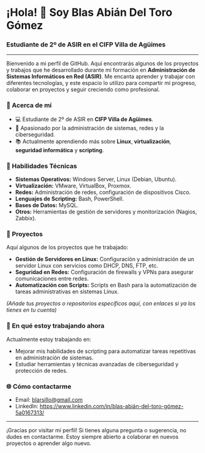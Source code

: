 # ¡Hola! 👋 Soy Blas Abián Del Toro Gómez

### Estudiante de 2º de ASIR en el CIFP Villa de Agüimes

---

Bienvenido a mi perfil de GitHub. Aquí encontrarás algunos de los proyectos y trabajos que he desarrollado durante mi formación en **Administración de Sistemas Informáticos en Red (ASIR)**. Me encanta aprender y trabajar con diferentes tecnologías, y este espacio lo utilizo para compartir mi progreso, colaborar en proyectos y seguir creciendo como profesional.

### 🌟 Acerca de mí

- 💻 Estudiante de 2º de ASIR en **CIFP Villa de Agüimes**.
- 🔧 Apasionado por la administración de sistemas, redes y la ciberseguridad.
- 📚 Actualmente aprendiendo más sobre **Linux**, **virtualización**, **seguridad informática** y **scripting**.

### 🔨 Habilidades Técnicas

- **Sistemas Operativos:** Windows Server, Linux (Debian, Ubuntu).
- **Virtualización:** VMware, VirtualBox, Proxmox.
- **Redes:** Administración de redes, configuración de dispositivos Cisco.
- **Lenguajes de Scripting:** Bash, PowerShell.
- **Bases de Datos:** MySQL.
- **Otros:** Herramientas de gestión de servidores y monitorización (Nagios, Zabbix).

### 📁 Proyectos

Aquí algunos de los proyectos que he trabajado:

- **Gestión de Servidores en Linux:** Configuración y administración de un servidor Linux con servicios como DHCP, DNS, FTP, etc.
- **Seguridad en Redes:** Configuración de firewalls y VPNs para asegurar comunicaciones entre redes.
- **Automatización con Scripts:** Scripts en Bash para la automatización de tareas administrativas en sistemas Linux.
  
*(Añade tus proyectos o repositorios específicos aquí, con enlaces si ya los tienes en tu cuenta)*

### 🚀 En qué estoy trabajando ahora

Actualmente estoy trabajando en:

- Mejorar mis habilidades de scripting para automatizar tareas repetitivas en administración de sistemas.
- Estudiar herramientas y técnicas avanzadas de ciberseguridad y protección de redes.

### 🌐 Cómo contactarme

- Email: blarsillo@gmail.com
- LinkedIn: https://www.linkedin.com/in/blas-abián-del-toro-gómez-5a0167313/

---

¡Gracias por visitar mi perfil! Si tienes alguna pregunta o sugerencia, no dudes en contactarme. Estoy siempre abierto a colaborar en nuevos proyectos o aprender algo nuevo.

